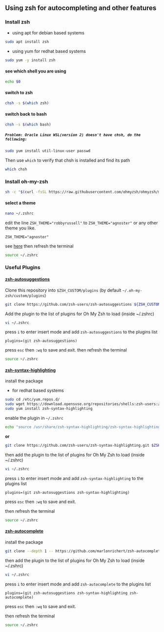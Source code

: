 ## Using zsh for autocompleting and other features

### Install zsh
- using apt for debian based systems
```bash
sudo apt install zsh
```
- using yum for redhat based systems
```bash
sudo yum -y install zsh
```
#### see which shell you are using
```bash
echo $0
```
#### switch to zsh
```bash
chsh -s $(which zsh)
```
####  switch back to bash
```bash
chsh -s $(which bash)
```
##### `Problem: Oracle Linux WSL(version 2) doesn't have chsh, do the following:`
```bash
sudo yum install util-linux-user passwd
```
Then use `which` to verify that chsh is installed and find its path
```bash
which chsh
```

### Install oh-my-zsh
```bash
sh -c "$(curl -fsSL https://raw.githubusercontent.com/ohmyzsh/ohmyzsh/master/tools/install.sh)"
```
#### select a theme
```bash
nano ~/.zshrc
```
edit the line `ZSH_THEME="robbyrussell"` to `ZSH_THEME="agnoster"` or any other theme you like.

```
ZSH_THEME="agnoster"
```
see [here](https://github.com/ohmyzsh/ohmyzsh/wiki/Themes#agnoster)
then refresh the terminal
```bash
source ~/.zshrc
```
### Useful Plugins
#### [zsh-autosuggestions](https://github.com/zsh-users/zsh-autosuggestions)
Clone this repository into `$ZSH_CUSTOM/plugins` (by default `~/.oh-my-zsh/custom/plugins`)

```bash
git clone https://github.com/zsh-users/zsh-autosuggestions ${ZSH_CUSTOM:-~/.oh-my-zsh/custom}/plugins/zsh-autosuggestions
```
Add the plugin to the list of plugins for Oh My Zsh to load (inside ~/.zshrc)
```bash
vi ~/.zshrc
```
press `i` to enter insert mode and add `zsh-autosuggestions` to the plugins list
```
plugins=(git zsh-autosuggestions)
```
press `esc` then `:wq` to save and exit.
then refresh the terminal
```bash
source ~/.zshrc
```
#### [zsh-syntax-highlighting](https://github.com/zsh-users/zsh-syntax-highlighting)
install the package
- for redhat based systems
```bash
sudo cd /etc/yum.repos.d/
sudo wget https://download.opensuse.org/repositories/shells:zsh-users:zsh-syntax-highlighting/RHEL_7/shells:zsh-users:zsh-syntax-highlighting.repo
sudo yum install zsh-syntax-highlighting
```
enable the plugin in `~/.zshrc`
```bash
echo "source /usr/share/zsh-syntax-highlighting/zsh-syntax-highlighting.zsh" >> ${ZDOTDIR:-$HOME}/.zshrc
```
**or** 
```bash	
git clone https://github.com/zsh-users/zsh-syntax-highlighting.git $ZSH_CUSTOM/plugins/zsh-syntax-highlighting
```
then add the plugin to the list of plugins for Oh My Zsh to load (inside ~/.zshrc)
```bash
vi ~/.zshrc
```
press `i` to enter insert mode and add `zsh-syntax-highlighting` to the plugins list
```
plugins=(git zsh-autosuggestions zsh-syntax-highlighting)
```
press `esc` then `:wq` to save and exit.

then refresh the terminal
```bash
source ~/.zshrc
```
#### [zsh-autocomplete](https://github.com/marlonrichert/zsh-autocomplete)
install the package
```bash
git clone --depth 1 -- https://github.com/marlonrichert/zsh-autocomplete.git $ZSH_CUSTOM/plugins/zsh-autocomplete
```
then add the plugin to the list of plugins for Oh My Zsh to load (inside ~/.zshrc)
```bash
vi ~/.zshrc
```
press `i` to enter insert mode and add `zsh-autocomplete` to the plugins list
```
plugins=(git zsh-autosuggestions zsh-syntax-highlighting zsh-autocomplete)
```
press `esc` then `:wq` to save and exit.

then refresh the terminal
```bash
source ~/.zshrc
```